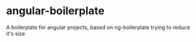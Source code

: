angular-boilerplate
===================

A boilerplate for angular projects, based on ng-boilerplate trying to reduce it's size
